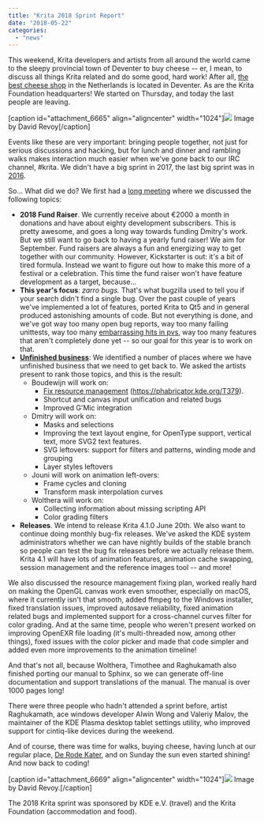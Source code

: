 ```yaml
---
title: "Krita 2018 Sprint Report"
date: "2018-05-22"
categories: 
  - "news"
---
```


This weekend, Krita developers and artists from all around the world came to the sleepy provincial town of Deventer to buy cheese -- er, I mean, to discuss all things Krita related and do some good, hard work! After all, [the best cheese shop](http://www.kaashandel-debrink.nl/) in the Netherlands is located in Deventer. As are the Krita Foundation headquarters! We started on Thursday, and today the last people are leaving.

\[caption id="attachment\_6665" align="aligncenter" width="1024"\][![](../images/2018-05_Krita-sprint_Deventer-1024x345.jpg)](https://krita.org/wp-content/uploads/2018/05/2018-05_Krita-sprint_Deventer.jpg) Image by David Revoy\[/caption\]

Events like these are very important: bringing people together, not just for serious discussions and hacking, but for lunch and dinner and rambling walks makes interaction much easier when we've gone back to our IRC channel, #krita. We didn't have a big sprint in 2017, the last big sprint was in [2016](https://krita.org/en/item/2016-krita-sprint-day-1/).

So... What did we do? We first had a [long meeting](https://files.kde.org/krita/krita_meeting_docs/Other%20Meetings/2018%20Krita%20Sprint%20Meeting.odt) where we discussed the following topics:

- **2018 Fund Raiser**. We currently receive about €2000 a month in donations and have about eighty development subscribers. This is pretty awesome, and goes a long way towards funding Dmitry's work. But we still want to go back to having a yearly fund raiser! We aim for September. Fund raisers are always a fun and energizing way to get together with our community. However, Kickstarter is out: it's a bit of tired formula. Instead we want to figure out how to make this more of a festival or a celebration. This time the fund raiser won't have feature development as a target, because...
- **This year's focus**: _zarro bugs._ That's what bugzilla used to tell you if your search didn't find a single bug. Over the past couple of years we've implemented a lot of features, ported Krita to Qt5 and in general produced astonishing amounts of code. But not everything is done, and we've got way too many open bug reports, way too many failing unittests, way too many [embarrassing hits in pvs](https://www.viva64.com/en/b/0569/), way too many features that aren't completely done yet -- so our goal for this year is to work on that.
- [**Unfinished business**](https://phabricator.kde.org/T8758): We identified a number of places where we have unfinished business that we need to get back to. We asked the artists present to rank those topics, and this is the result:
    - Boudewijn will work on:
        - [Fix resource management](https://phabricator.kde.org/T379) (https://phabricator.kde.org/T379).
        - Shortcut and canvas input unification and related bugs
        - Improved G'Mic integration
    - Dmitry will work on:
        - Masks and selections
        - Improving the text layout engine, for OpenType support, vertical text, more SVG2 text features.
        - SVG leftovers: support for filters and patterns, winding mode and grouping
        - Layer styles leftovers
    - Jouni will work on animation left-overs:
        - Frame cycles and cloning
        - Transform mask interpolation curves
    - Wolthera will work on:
        - Collecting information about missing scripting API
        - Color grading filters
- **Releases**. We intend to release Krita 4.1.0 June 20th. We also want to continue doing monthly bug-fix releases. We've asked the KDE system administrators whether we can have nightly builds of the stable branch so people can test the bug fix releases before we actually release them. Krita 4.1 will have lots of animation features, animation cache swapping, session management and the reference images tool -- and more!

We also discussed the resource management fixing plan, worked really hard on making the OpenGL canvas work even smoother, especially on macOS, where it currently isn't that smooth, added ffmpeg to the Windows installer, fixed translation issues, improved autosave reliability, fixed animation related bugs and implemented support for a cross-channel curves filter for color grading. And at the same time, people who weren't present worked on improving OpenEXR file loading (it's multi-threaded now, among other things), fixed issues with the color picker and made that code simpler and added even more improvements to the animation timeline!

And that's not all, because Wolthera, Timothee and Raghukamath also finished porting our manual to Sphinx, so we can generate off-line documentation and support translations of the manual. The manual is over 1000 pages long!

There were three people who hadn't attended a sprint before, artist Raghukamath, ace windows developer Alwin Wong and Valeriy Malov, the maintainer of the KDE Plasma desktop tablet settings utility, who improved support for cintiq-like devices during the weekend.

And of course, there was time for walks, buying cheese, having lunch at our regular place, [De Rode Kater](http://www.derodekater.nu/), and on Sunday the sun even started shining! And now back to coding!

\[caption id="attachment\_6669" align="aligncenter" width="1024"\][![](../images/rode_kater-1024x529.jpg)](https://krita.org/wp-content/uploads/2018/05/rode_kater.jpg) Image by David Revoy.\[/caption\]

The 2018 Krita sprint was sponsored by KDE e.V. (travel) and the Krita Foundation (accommodation and food).
